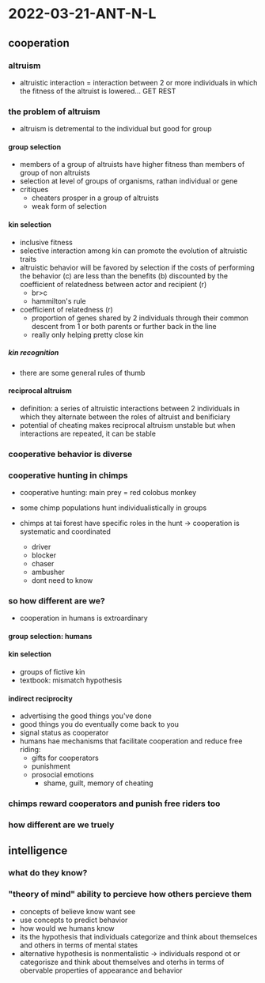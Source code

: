 # 2022-03-21-ANT-N-L
## cooperation

### altruism
- altruistic interaction = interaction between 2 or more individuals in which the fitness of the altruist is lowered... GET REST

### the problem of altruism
- altruism is detremental to the individual but good for group

#### group selection
- members of a group of altruists have higher fitness than members of group of non altruists
- selection at level of groups of organisms, rathan individual or gene
- critiques
  - cheaters prosper in a group of altruists
  - weak form of selection 

#### kin selection 
- inclusive fitness 
- selective interaction among kin can promote the evolution of altruistic traits
- altruistic behavior will be favored by selection if the costs of performing the behavior (c) are less than the benefits (b) discounted by the coefficient of relatedness between actor and recipient (r)
  - br>c 
  - hammilton's rule
- coefficient of relatedness (r) 
  - proportion of genes shared by 2 individuals through their common descent from 1 or both parents or further back in the line
  - really only helping pretty close kin 

##### kin recognition
- there are some general rules of thumb 

#### reciprocal altruism
- definition: a series of altruistic interactions between 2 individuals in which they alternate between the roles of altruist and benificiary
- potential of cheating makes reciprocal altruism unstable but when interactions are repeated, it can be stable

### cooperative behavior is diverse

### cooperative hunting in chimps
- cooperative hunting: main prey = red colobus monkey

- some chimp populations hunt individualistically in groups

- chimps at tai forest have specific roles in the hunt -> cooperation is systematic and coordinated
  - driver
  - blocker
  - chaser
  - ambusher
  - dont need to know

### so how different are we?
- cooperation in humans is extroardinary

#### group selection: humans

#### kin selection 
- groups of fictive kin 
- textbook: mismatch hypothesis

#### indirect reciprocity
- advertising the good things you've done
- good things you do eventually come back to you 
- signal status as cooperator
- humans hae mechanisms that facilitate cooperation and reduce free riding:
  - gifts for cooperators 
  - punishment
  - prosocial emotions
    - shame, guilt, memory of cheating

### chimps reward cooperators and punish free riders too

### how different are we truely 

## intelligence 

### what do they know?

### "theory of mind" ability to percieve how others percieve them 
- concepts of believe know want see 
- use concepts to predict behavior
- how would we humans know 
- its the hypothesis that individuals categorize and think about themselces and others in terms of mental states
- alternative hypothesis is nonmentalistic -> individuals respond ot or categorisze and think about themselves and oterhs in terms of obervable properties of appearance and behavior
